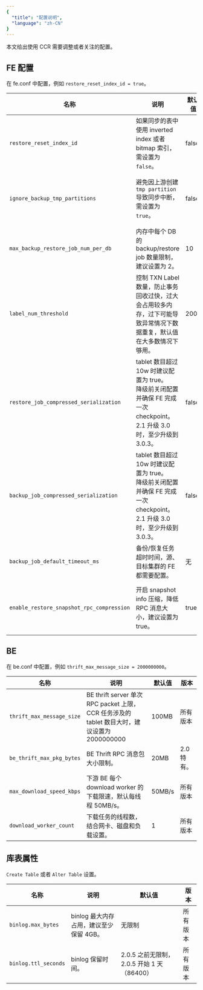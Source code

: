 ```yaml
---
{
  "title": "配置说明",
  "language": "zh-CN"
}
---
```


<!--
Licensed to the Apache Software Foundation (ASF) under one
or more contributor license agreements.  See the NOTICE file
distributed with this work for additional information
regarding copyright ownership.  The ASF licenses this file
to you under the Apache License, Version 2.0 (the
"License"); you may not use this file except in compliance
with the License.  You may obtain a copy of the License at

  http://www.apache.org/licenses/LICENSE-2.0

Unless required by applicable law or agreed to in writing,
software distributed under the License is distributed on an
"AS IS" BASIS, WITHOUT WARRANTIES OR CONDITIONS OF ANY
KIND, either express or implied.  See the License for the
specific language governing permissions and limitations
under the License.
-->

本文给出使用 CCR 需要调整或者关注的配置。

## FE 配置

在 fe.conf 中配置，例如 `restore_reset_index_id = true`。

| **名称**|**说明**|**默认值**| **版本** |
|---|---|---|---|
|`restore_reset_index_id`|如果同步的表中使用 inverted index 或者 bitmap 索引，需设置为 `false`。| false| 从 2.1.8 及 3.0.4 开始。 |
|`ignore_backup_tmp_partitions`|避免因上游创建 `tmp partition` 导致同步中断，需设置为 `true`。|false| 从 2.1.8 及 3.0.4 开始。 |
|`max_backup_restore_job_num_per_db`|内存中每个 DB 的 backup/restore job 数量限制，建议设置为 2。|10 | 所有版本。|
|`label_num_threshold`|控制 TXN Label 数量，防止事务回收过快，过大会占用较多内存，过下可能导致异常情况下数据重复，默认值在大多数情况下够用。| 2000 | 2.1 开始。|
|`restore_job_compressed_serialization`| tablet 数目超过 10w 时建议配置为 true。<br /> 降级前关闭配置并确保 FE 完成一次 checkpoint。<br /> 2.1 升级 3.0 时，至少升级到 3.0.3。|false| 从 2.1.8 和 3.0.3 开始。|
|`backup_job_compressed_serialization`| tablet 数目超过 10w 时建议配置为 true。<br /> 降级前关闭配置并确保 FE 完成一次 checkpoint。<br /> 2.1 升级 3.0 时，至少升级到 3.0.3。|false| 从 2.1.8 和 3.0.3 开始。|
|`backup_job_default_timeout_ms`|备份/恢复任务超时时间，源、目标集群的 FE 都需要配置。|无|根据需求设置|
|`enable_restore_snapshot_rpc_compression`|开启 snapshot info 压缩，降低 RPC 消息大小，建议设置为 true。| true | 从 2.1.8 和 3.0.3 开始。|


## BE

在 be.conf 中配置，例如 `thrift_max_message_size = 2000000000`。

| **名称**|**说明**|**默认值**| **版本** |
|---|---|---|---|
|`thrift_max_message_size`|BE thrift server 单次 RPC packet 上限，CCR 任务涉及的 tablet 数目大时，建议设置为 2000000000 |100MB| 所有版本 |
|`be_thrift_max_pkg_bytes`|BE Thrift RPC 消息包大小限制。 |20MB| 2.0 特有。| 所有版本 |
|`max_download_speed_kbps`|下游 BE 每个 download worker 的下载限速，默认每线程 50MB/s。|50MB/s| 所有版本 |
|`download_worker_count`|下载任务的线程数，结合网卡、磁盘和负载设置。| 1 | 所有版本 |

## 库表属性

`Create Table` 或者 `Alter Table` 设置。

| **名称**|**说明**|**默认值**| **版本** |
|---|---|---|---|
|`binlog.max_bytes`|binlog 最大内存占用，建议至少保留 4GB。|无限制| 所有版本 |
|`binlog.ttl_seconds`|binlog 保留时间。| 2.0.5 之前无限制，2.0.5 开始 1 天（86400）| 所有版本 |
